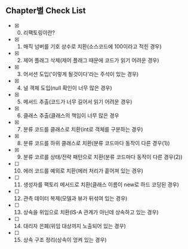 ## Chapter별 Check List
- [x] 0. 리팩토링이란?
- [x] 1. 매직 넘버를 기호 상수로 치환(소스코드에 100이라고 적힌 경우)
- [x] 2. 제어 플래그 삭제(제어 플래그 때문에 코드가 읽기 어려운 경우)
- [x] 3. 어서션 도입('이렇게 될것이다'라는 주석이 있는 경우)
- [x] 4. 널 객체 도입(null 확인이 너무 많은 경우)
- [x] 5. 메서드 추출(코드가 너무 길어서 읽기 어려운 경우)
- [x] 6. 클래스 추출(클래스의 책임이 너무 많은 경우
- [x] 7. 분류 코드를 클래스로 치환(int로 객체를 구분하는 경우)
- [x] 8. 분류 코드를 하위 클래스로 치환(분류 코드마다 동작이 다른 경우(1))
- [x] 9. 분류 코르를 상태/전략 패턴으로 치환(분류 코드마다 동작이 다른 경우(2))
- [ ] 10. 에러 코드를 예외로 치환(에러 처리가 흩어져 있는 경우)
- [ ] 11. 생성자를 팩토리 메서드로 치환(클래스 이름이 new로 하드 코딩된 경우)
- [ ] 12. 관측 데이터 복제(모델과 뷰가 뒤섞여 있는 경우)
- [ ] 13. 상속을 위임으로 치환(IS-A 관계가 아닌데 상속하고 있는 경우)
- [ ] 14. 대리자 은폐(위임 대상까지 노출되어 있는 경우)
- [ ] 15. 상속 구조 정리(상속이 엉켜 있는 경우)
